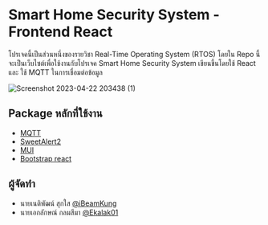 
# Smart Home Security System - Frontend React
โปรเจคนี้เป็นส่วนหนึ่งของรายวิชา Real-Time Operating System (RTOS) โดยใน Repo นี้จะเป็นเว็บไซต์เพื่อใช้งานกับโปรเจค Smart Home Security System เขียนขึ้นโดยใช้ React และ ใช้ MQTT ในการเชื่อมต่อข้อมูล

![Screenshot 2023-04-22 203438 (1)](https://user-images.githubusercontent.com/9079314/233788330-14a6f6f5-798e-489d-bef3-3778f6be6d19.png)

## Package หลักที่ใช้งาน
 - [MQTT](https://www.npmjs.com/package/mqtt)
 - [SweetAlert2](https://www.npmjs.com/package/sweetalert2)
 - [MUI](https://www.npmjs.com/package/@mui/material)
 - [Bootstrap react](https://react-bootstrap.github.io/)


## ผู้จัดทำ

- นายเนติพัฒน์ สุกใส [@iBeamKung](https://github.com/iBeamKung)
- นายเอกลักษณ์ กลมสีมา [@Ekalak01](https://github.com/Ekalak01)

